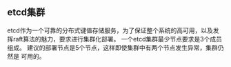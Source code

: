 ## etcd集群

etcd作为一个可靠的分布式键值存储服务，为了保证整个系统的高可用，以及发挥raft算法的魅力，要求进行集群化部署。
一个etcd集群最少节点要求是3个成员组成。 建议的部署节点是5个节点，这样即使集群中有两个节点发生异常，集群仍然是
可用的。

